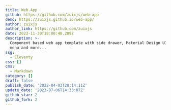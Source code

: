 ```yaml
---
title: Web App
github: https://github.com/zuixjs/web-app
demo: https://zuixjs.github.io/web-app/
author: zuixjs
author_link: https://github.com/zuixjs
date: 2023-11-30T18:00:48.209Z
description: >-
  Component based web app template with side drawer, Material Design UI, FAB
  menu and more...
ssg:
  - Eleventy
css: []
cms:
  - Markdown
category: []
draft: false
publish_date: '2022-04-03T20:14:11Z'
update_date: '2023-07-06T14:33:07Z'
github_star: 2
github_fork: 2
---
```

